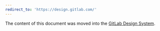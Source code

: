 ```yaml
---
redirect_to: 'https://design.gitlab.com/'
---
```


The content of this document was moved into the [GitLab Design System](https://design.gitlab.com/).

